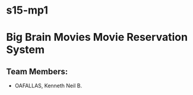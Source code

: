 # s15-mp1

# Big Brain Movies Movie Reservation System

## Team Members:

* OAFALLAS, Kenneth Neil B.